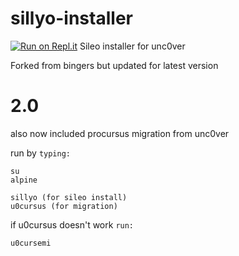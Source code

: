 # sillyo-installer
[![Run on Repl.it](https://repl.it/badge/github/cool5tar/sillyo-installer)](https://repl.it/github/cool5tar/sillyo-installer)
Sileo installer for unc0ver

Forked from bingers but updated for latest version

# 2.0

also now included procursus migration from unc0ver

run by `typing:`
```
su
alpine
```
```
sillyo (for sileo install)
u0cursus (for migration)
```
if u0cursus doesn't work `run:`
```
u0cursemi
```